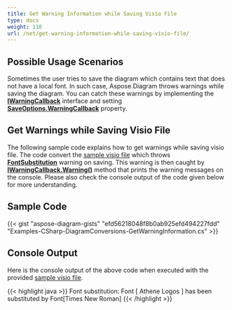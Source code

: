 ```yaml
---
title: Get Warning Information while Saving Visio File
type: docs
weight: 110
url: /net/get-warning-information-while-saving-visio-file/
---
```


## **Possible Usage Scenarios**

Sometimes the user tries to save the diagram which contains text that does not have a local font. In such case, Aspose.Diagram throws warnings while saving the diagram. You can catch these warnings by implementing the **[IWarningCallback](https://apireference.aspose.com/diagram/net/aspose.diagram/iwarningcallback)** interface and setting **[SaveOptions.WarningCallback](https://apireference.aspose.com/diagram/net/aspose.diagram.saving/saveoptions/properties/warningcallback)** property.

## **Get Warnings while Saving Visio File**

The following sample code explains how to get warnings while saving visio file. The code convert the [sample visio file](sampleFontSubstitution.vsdx) which throws **[FontSubstitution](https://apireference.aspose.com/diagram/net/aspose.diagram/warningtype)** warning on saving. This warning is then caught by **[IWarningCallback.Warning()](https://apireference.aspose.com/diagram/net/aspose.diagram/iwarningcallback/methods/warning)** method that prints the warning messages on the console.  Please also check the console output of the code given below for more understanding.

## **Sample Code**

{{< gist "aspose-diagram-gists" "efd56218048f8b0ab925efd494227fdd" "Examples-CSharp-DiagramConversions-GetWarningInformation.cs" >}}

## **Console Output**

Here is the console output of the above code when executed with the provided [sample visio file](sampleFontSubstitution.vsdx).

{{< highlight java >}}
Font substitution: Font [ Athene Logos ] has been substituted by Font[Times New Roman]
{{< /highlight >}}

